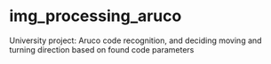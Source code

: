 # img_processing_aruco
 University project: Aruco code recognition, and deciding moving and turning direction based on found code parameters
